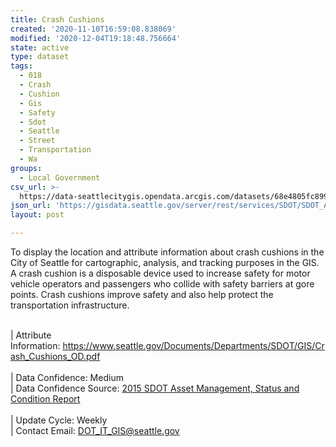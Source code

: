 ```yaml
---
title: Crash Cushions
created: '2020-11-10T16:59:08.838069'
modified: '2020-12-04T19:18:48.756664'
state: active
type: dataset
tags:
  - 018
  - Crash
  - Cushion
  - Gis
  - Safety
  - Sdot
  - Seattle
  - Street
  - Transportation
  - Wa
groups:
  - Local Government
csv_url: >-
  https://data-seattlecitygis.opendata.arcgis.com/datasets/68e4805fc8994d82b0028f6e55689362_7.csv?outSR=%7B%22latestWkid%22%3A2926%2C%22wkid%22%3A2926%7D
json_url: 'https://gisdata.seattle.gov/server/rest/services/SDOT/SDOT_Assets/MapServer/7'
layout: post

---
```

To display the location and attribute information about crash cushions in the City of Seattle for cartographic, analysis, and tracking purposes in the GIS.  A crash cushion is a disposable device used to increase safety for motor vehicle operators and passengers who collide with safety barriers at gore points. Crash cushions improve safety and also help protect the transportation infrastructure.<div><br /></div>| Attribute Information: <a href='https://www.seattle.gov/Documents/Departments/SDOT/GIS/Crash_Cushions_OD.pdf' rel='nofollow ugc' target='_blank'>https://www.seattle.gov/Documents/Departments/SDOT/GIS/Crash_Cushions_OD.pdf</a> <br /><br />| Data Confidence: Medium  <br />| Data Confidence Source: <a href='https://www.seattle.gov/Documents/Departments/SDOT/About/SDOT2015SCReportFinal12-7-2015.pdf' rel='nofollow ugc' target='_blank'>2015 SDOT Asset Management, Status and Condition Report</a> <br /><br />| Update Cycle: Weekly <br />| Contact Email: <a href='mailto:DOT_IT_GIS@seattle.gov' rel='nofollow ugc' target='_blank'>DOT_IT_GIS@seattle.gov</a>
